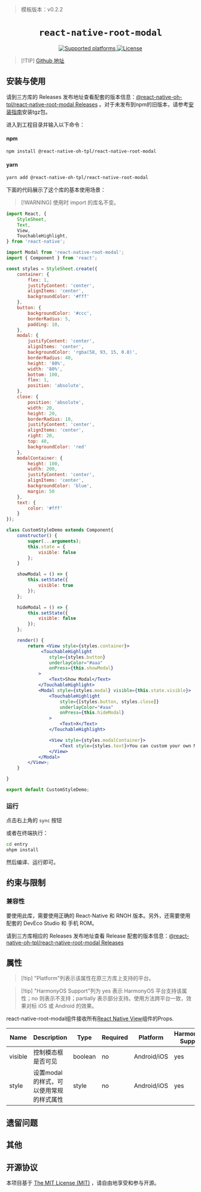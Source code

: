 > 模板版本：v0.2.2

<p align="center">
  <h1 align="center"> <code>react-native-root-modal</code> </h1>
</p>
<p align="center">
    <a href="https://github.com/magicismight/react-native-root-modal">
        <img src="https://img.shields.io/badge/platforms-android%20|%20ios%20|%20harmony%20-lightgrey.svg" alt="Supported platforms" />
    </a>
    <a href="https://github.com/magicismight/react-native-root-modal/blob/master/LICENSE">
        <img src="https://img.shields.io/badge/license-MIT-green.svg" alt="License" />
        <!-- <img src="https://img.shields.io/badge/license-Apache-blue.svg" alt="License" /> -->
    </a>
</p>

> [!TIP] [Github 地址](https://github.com/react-native-oh-library/react-native-root-modal)

## 安装与使用

请到三方库的 Releases 发布地址查看配套的版本信息：[@react-native-oh-tpl/react-native-root-modal Releases](https://github.com/react-native-oh-library/react-native-root-modal/releases) 。对于未发布到npm的旧版本，请参考[安装指南](/zh-cn/tgz-usage.md)安装tgz包。

进入到工程目录并输入以下命令：

<!-- tabs:start -->

#### **npm**

```bash
npm install @react-native-oh-tpl/react-native-root-modal
```

#### **yarn**

```bash
yarn add @react-native-oh-tpl/react-native-root-modal
```

<!-- tabs:end -->

下面的代码展示了这个库的基本使用场景：

> [!WARNING] 使用时 import 的库名不变。

```jsx
import React, {
    StyleSheet,
    Text,
    View,
    TouchableHighlight,
} from 'react-native';

import Modal from 'react-native-root-modal';
import { Component } from 'react';

const styles = StyleSheet.create({
    container: {
        flex: 1,
        justifyContent: 'center',
        alignItems: 'center',
        backgroundColor: '#fff'
    },
    button: {
        backgroundColor: '#ccc',
        borderRadius: 5,
        padding: 10,
    },
    modal: {
        justifyContent: 'center',
        alignItems: 'center',
        backgroundColor: 'rgba(58, 93, 15, 0.8)',
        borderRadius: 40,
        height: '80%',
        width: '80%',
        bottom: 100,
        flex: 1,
        position: 'absolute',
    },
    close: {
        position: 'absolute',
        width: 20,
        height: 20,
        borderRadius: 10,
        justifyContent: 'center',
        alignItems: 'center',
        right: 20,
        top: 40,
        backgroundColor: 'red'
    },
    modalContainer: {
        height: 100,
        width: 200,
        justifyContent: 'center',
        alignItems: 'center',
        backgroundColor: 'blue',
        margin: 50
    },
    text: {
        color: '#fff'
    }
});

class CustomStyleDemo extends Component{
    constructor() {
        super(...arguments);
        this.state = {
            visible: false
        };
    }

    showModal = () => {
        this.setState({
            visible: true
        });
    };

    hideModal = () => {
        this.setState({
            visible: false
        });
    };

    render() {
        return <View style={styles.container}>
             <TouchableHighlight
                style={styles.button}
                underlayColor="#aaa"
                onPress={this.showModal}
            >
                <Text>Show Modal</Text>
            </TouchableHighlight>
            <Modal style={styles.modal} visible={this.state.visible}>
                <TouchableHighlight
                    style={[styles.button, styles.close]}
                    underlayColor="#aaa"
                    onPress={this.hideModal}
                >
                    <Text>X</Text>
                </TouchableHighlight>

                <View style={styles.modalContainer}>
                    <Text style={styles.text}>You can custom your own Modal style</Text>
                </View>
            </Modal>
        </View>;
    }

}

export default CustomStyleDemo;
```

### 运行

点击右上角的 `sync` 按钮

或者在终端执行：

```bash
cd entry
ohpm install
```

然后编译、运行即可。

## 约束与限制

### 兼容性

要使用此库，需要使用正确的 React-Native 和 RNOH 版本。另外，还需要使用配套的 DevEco Studio 和 手机 ROM。

请到三方库相应的 Releases 发布地址查看 Release 配套的版本信息：[@react-native-oh-tpl/react-native-root-modal Releases](https://github.com/react-native-oh-library/react-native-root-modal/releases)


## 属性

> [!tip] "Platform"列表示该属性在原三方库上支持的平台。

> [!tip] "HarmonyOS Support"列为 yes 表示 HarmonyOS 平台支持该属性；no 则表示不支持；partially 表示部分支持。使用方法跨平台一致，效果对标 iOS 或 Android 的效果。

react-native-root-modal组件接收所有[React Native View](https://reactnative.dev/docs/view#props)组件的Props.

| Name | Description | Type | Required | Platform | HarmonyOS Support  |
| ---- | ----------- | ---- | -------- | -------- | ------------------ |
| visible  | 控制模态框是否可见  | boolean  | no | Android/iOS  | yes |
| style  | 设置modal的样式，可以使用常规的样式属性  | style  | no | Android/iOS  | yes |

## 遗留问题

## 其他

## 开源协议

本项目基于 [The MIT License (MIT)](https://github.com/magicismight/react-native-root-modal/blob/master/LICENSE) ，请自由地享受和参与开源。
